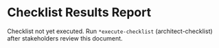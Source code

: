 # Checklist Results Report

Checklist not yet executed. Run `*execute-checklist` (architect-checklist) after stakeholders review this document.
